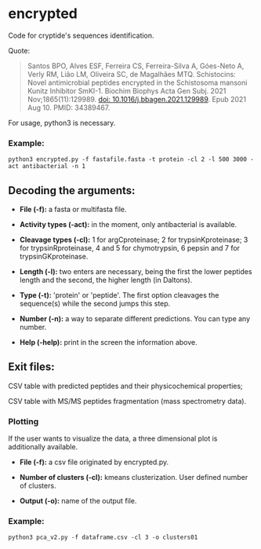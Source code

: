 # encrypted
Code for cryptide's sequences identification.

Quote:
>Santos BPO, Alves ESF, Ferreira CS, Ferreira-Silva A, Góes-Neto A, Verly RM, Lião LM, Oliveira SC, de Magalhães MTQ. Schistocins: Novel antimicrobial peptides encrypted in the Schistosoma mansoni Kunitz Inhibitor SmKI-1. Biochim Biophys Acta Gen Subj. 2021 Nov;1865(11):129989. [doi: 10.1016/j.bbagen.2021.129989](https://www.sciencedirect.com/science/article/pii/S0304416521001483). Epub 2021 Aug 10. PMID: 34389467.

For usage, python3 is necessary.

### Example: 
```
python3 encrypted.py -f fastafile.fasta -t protein -cl 2 -l 500 3000 -act antibacterial -n 1
```

## Decoding the arguments:
- **File (-f):** a fasta or multifasta file.

- **Activity types (-act):** in the moment, only antibacterial is available.

- **Cleavage types (-cl):** 1 for argCproteinase; 2 for trypsinKproteinase; 3 for trypsinRproteinase, 4 and 5 for chymotrypsin, 6 pepsin and 7 for trypsinGKproteinase.

- **Length (-l):** two enters are necessary, being the first the lower peptides length and the second, the higher length (in Daltons).

- **Type (-t):** 'protein' or 'peptide'. The first option cleavages the sequence(s) while the second jumps this step.

- **Number (-n):** a way to separate different predictions. You can type any number.

- **Help (-help):** print in the screen the information above.

## Exit files:

CSV table with predicted peptides and their physicochemical properties;

CSV table with MS/MS peptides fragmentation (mass spectrometry data).

### Plotting

If the user wants to visualize the data, a three dimensional plot is additionally available.

- **File (-f):** a csv file originated by encrypted.py.

- **Number of clusters (-cl):** kmeans clusterization. User defined number of clusters.

- **Output (-o):** name of the output file.


### Example: 
```
python3 pca_v2.py -f dataframe.csv -cl 3 -o clusters01
```
